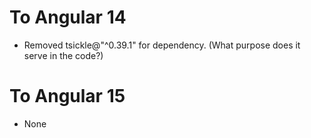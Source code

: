 # To Angular 14
- Removed tsickle@"^0.39.1" for dependency. (What purpose does it serve in the code?)

# To Angular 15
- None
